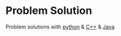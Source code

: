 # Problem Solution

Problem solutions with [python](https://github.com/DooDoo3804/Study/tree/master/coding_test/Python) & [C++](https://github.com/DooDoo3804/Study/tree/master/coding_test/c++) & [Java](https://github.com/DooDoo3804/Study/tree/master/coding_test/Java)
